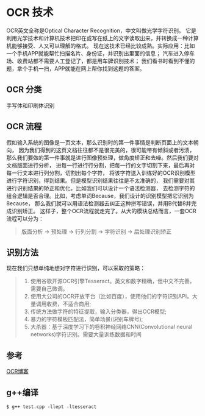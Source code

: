 # OCR 技术
OCR英文全称是Optical Character Recognition，中文叫做光学字符识别。
它是利用光学技术和计算机技术把印在或写在纸上的文字读取出来，并转换成一种计算机能够接受、人又可以理解的格式。
现在这技术已经比较成熟。实际应用：比如一个手机APP就能帮忙扫描名片、身份证，并识别出里面的信息；
汽车进入停车场、收费站都不需要人工登记了，都是用车牌识别技术；
我们看书时看到不懂的题，拿个手机一扫，APP就能在网上帮你找到这题的答案。

## OCR 分类
手写体和印刷体识别

## OCR 流程
假如输入系统的图像是一页文本，那么识别时的第一件事情是判断页面上的文本朝向，
因为我们得到的这页文档往往都不是很完美的，很可能带有倾斜或者污渍，
那么我们要做的第一件事就是进行图像预处理，做角度矫正和去噪。然后我们要对文档版面进行分析，
进每一行进行行分割，把每一行的文字切割下来，最后再对每一行文本进行列分割，切割出每个字符，
将该字符送入训练好的OCR识别模型进行字符识别，得到结果。但是模型识别结果往往是不太准确的，
我们需要对其进行识别结果的矫正和优化，比如我们可以设计一个语法检测器，
去检测字符的组合逻辑是否合理。比如，考虑单词Because，我们设计的识别模型把它识别为8ecause，
那么我们就可以用语法检测器去纠正这种拼写错误，并用B代替8并完成识别矫正。
这样子，整个OCR流程就走完了。从大的模块总结而言，一套OCR流程可以分为：

> 版面分析 -> 预处理 -> 行列分割 -> 字符识别 -> 后处理识别矫正


## 识别方法
现在我们只想单纯地想对字符进行识别，可以采取的策略：

> 1. 使用谷歌开源OCR引擎Tesseract。英文和数字精确，但中文不完善，需要自己微调。
> 2. 使用大公司的OCR开放平台（比如百度），使用他们的字符识别API。大量调用收费，不适合商用;
> 3. 传统方法做字符的特征提取，输入分类器，得出OCR模型;
> 4. 暴力的字符模板匹配法，简单场景(识别车牌号);
> 5. 大杀器：基于深度学习下的卷积神经网络CNN(Convolutional neural networks)字符识别。需要大量训练数据和时间


## 参考
[OCR博客](https://blog.csdn.net/qq_34886403/article/details/86770151)

## g++编译
```shell
$ g++ test.cpp -llept -ltesseract
```

